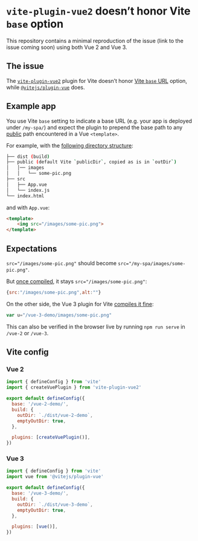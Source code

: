 # `vite-plugin-vue2` doesn’t honor Vite `base` option

This repository contains a minimal reproduction of the issue (link to the issue coming soon) using both Vue 2 and Vue 3.

## The issue

The [`vite-plugin-vue2`](https://npmjs.com/package/vite-plugin-vue2) plugin for Vite doesn’t honor [Vite `base` URL](https://vitejs.dev/config/#base) option, while [`@vitejs/plugin-vue`](https://www.npmjs.com/package/@vitejs/plugin-vue) does.

## Example app

You use Vite `base` setting to indicate a base URL (e.g. your app is deployed under `/my-spa/`) and expect the plugin to prepend the base path to any [public](https://vitejs.dev/config/#publicdir) path encountered in a Vue `<template>`.

For example, with the [following directory structure](/vue-2):

```bash
├── dist (build)
├── public (default Vite `publicDir`, copied as is in `outDir`)
│   │── images
│   │   └── some-pic.png
├── src
│   ├── App.vue
│   └── index.js
└── index.html
```

and with `App.vue`:

```html
<template>
    <img src="/images/some-pic.png">
</template>
```

## Expectations

`src="/images/some-pic.png"` should become `src="/my-spa/images/some-pic.png"`.

But [once compiled](vue-2/dist/vue-2-demo/assets/index.111647f0.js), it stays `src="/images/some-pic.png"`:

```js
{src:"/images/some-pic.png",alt:""}
```

On the other side, the Vue 3 plugin for Vite [compiles it fine](vue-3/dist/vue-3-demo/assets/index.1971754a.js):

```js
var u="/vue-3-demo/images/some-pic.png"
````

This can also be verified in the browser live by running `npm run serve` in `/vue-2` or `/vue-3`.

## Vite config

### Vue 2

```js
import { defineConfig } from 'vite'
import { createVuePlugin } from 'vite-plugin-vue2'

export default defineConfig({
  base: '/vue-2-demo/',
  build: {
    outDir: `./dist/vue-2-demo`,
    emptyOutDir: true,
  },

  plugins: [createVuePlugin()],
})
```

### Vue 3

```js
import { defineConfig } from 'vite'
import vue from '@vitejs/plugin-vue'

export default defineConfig({
  base: '/vue-3-demo/',
  build: {
    outDir: `./dist/vue-3-demo`,
    emptyOutDir: true,
  },

  plugins: [vue()],
})
```
